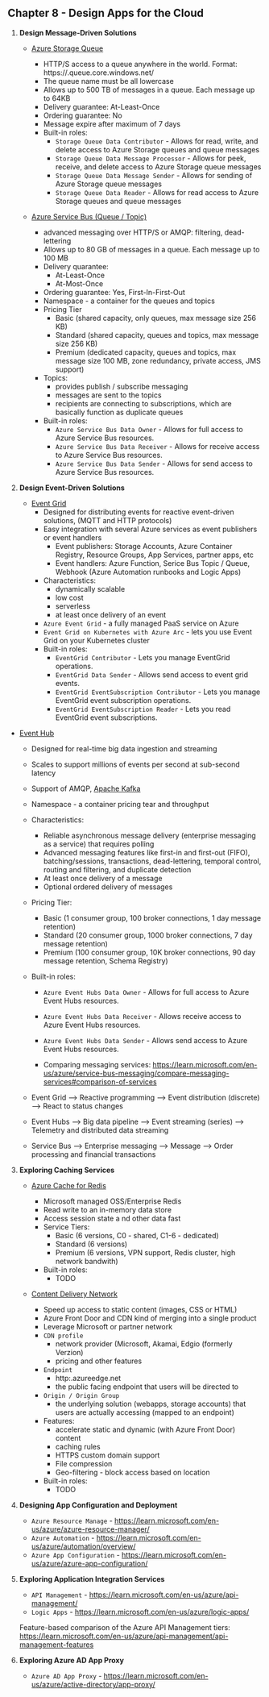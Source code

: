 ## Chapter 8 - Design Apps for the Cloud 

1. **Design Message-Driven Solutions**

   - [Azure Storage Queue](https://learn.microsoft.com/en-us/azure/storage/queues/)
     - HTTP/S access to a queue anywhere in the world. Format: https://<storage account>.queue.core.windows.net/<queue>
     - The queue name must be all lowercase
     - Allows up to 500 TB of messages in a queue. Each message up to 64KB
     - Delivery guarantee: At-Least-Once
     - Ordering guarantee: No
     - Message expire after maximum of 7 days
     - Built-in roles:
       - `Storage Queue Data Contributor` - Allows for read, write, and delete access to Azure Storage queues and queue messages
       - `Storage Queue Data Message Processor` - Allows for peek, receive, and delete access to Azure Storage queue messages
       - `Storage Queue Data Message Sender` - Allows for sending of Azure Storage queue messages
       - `Storage Queue Data Reader` - Allows for read access to Azure Storage queues and queue messages
       
   - [Azure Service Bus (Queue / Topic)](https://learn.microsoft.com/en-us/azure/service-bus-messaging/)
     - advanced messaging over HTTP/S or AMQP: filtering, dead-lettering
     - Allows up to 80 GB of messages in a queue. Each message up to 100 MB
     - Delivery quarantee: 
       - At-Least-Once
       - At-Most-Once
     - Ordering guarantee: Yes, First-In-First-Out
     - Namespace - a container for the queues and topics
     - Pricing Tier
       - Basic (shared capacity, only queues, max message size 256 KB)
       - Standard (shared capacity, queues and topics, max message size 256 KB)
       - Premium (dedicated capacity, queues and topics, max message size 100 MB, zone redundancy, private access, JMS support)
     - Topics:
       - provides publish / subscribe messaging
       - messages are sent to the topics
       - recipients are connecting to subscriptions, which are basically function as duplicate queues
     - Built-in roles:
       - `Azure Service Bus Data Owner` - Allows for full access to Azure Service Bus resources.
       - `Azure Service Bus Data Receiver` - Allows for receive access to Azure Service Bus resources.
       - `Azure Service Bus Data Sender` - Allows for send access to Azure Service Bus resources.

2. **Design Event-Driven Solutions**
 
    - [Event Grid](https://learn.microsoft.com/en-us/azure/event-grid/)
      - Designed for distributing events for reactive event-driven solutions, (MQTT and HTTP protocols)
      - Easy integration with several Azure services as event publishers or event handlers
        - Event publishers: Storage Accounts, Azure Container Registry, Resource Groups, App Services, partner apps, etc
        - Event handlers: Azure Function, Serice Bus Topic / Queue, Webhook (Azure Automation runbooks and Logic Apps)
      - Characteristics:
        - dynamically scalable
        - low cost
        - serverless
        - at least once delivery of an event
      - `Azure Event Grid` - a fully managed PaaS service on Azure
      - `Event Grid on Kubernetes with Azure Arc` - lets you use Event Grid on your Kubernetes cluster
      - Built-in roles:
        - `EventGrid Contributor` - Lets you manage EventGrid operations.
        - `EventGrid Data Sender` - Allows send access to event grid events.
        - `EventGrid EventSubscription Contributor` - Lets you manage EventGrid event subscription operations. 
        - `EventGrid EventSubscription Reader` - Lets you read EventGrid event subscriptions.
      
  - [Event Hub](https://learn.microsoft.com/en-us/azure/event-hubs/)
    - Designed for real-time big data ingestion and streaming
    - Scales to support millions of events per second at sub-second latency
    - Support of AMQP, [Apache Kafka](https://learn.microsoft.com/en-us/azure/event-hubs/azure-event-hubs-kafka-overview)
    - Namespace - a container pricing tear and throughput
    - Characteristics:
      - Reliable asynchronous message delivery (enterprise messaging as a service) that requires polling
      - Advanced messaging features like first-in and first-out (FIFO), batching/sessions, transactions, dead-lettering, temporal control, routing and filtering, and duplicate detection
      - At least once delivery of a message
      - Optional ordered delivery of messages
    - Pricing Tier:
      - Basic (1 consumer group, 100 broker connections, 1 day message retention)
      - Standard (20 consumer group, 1000 broker connections, 7 day message retention)
      - Premium (100 consumer group, 10K broker connections, 90 day message retention, Schema Registry)
    - Built-in roles:
      - `Azure Event Hubs Data Owner` - Allows for full access to Azure Event Hubs resources.
      - `Azure Event Hubs Data Receiver` - Allows receive access to Azure Event Hubs resources.
      - `Azure Event Hubs Data Sender` - Allows send access to Azure Event Hubs resources.

      - Comparing messaging services: https://learn.microsoft.com/en-us/azure/service-bus-messaging/compare-messaging-services#comparison-of-services

    - Event Grid  --> Reactive programming --> Event distribution (discrete) --> React to status changes
    - Event Hubs  --> Big data pipeline    --> Event streaming (series)      --> Telemetry and distributed data streaming
    - Service Bus --> Enterprise messaging --> Message                       --> Order processing and financial transactions
   

3. **Exploring Caching Services**
    
    - [Azure Cache for Redis](https://learn.microsoft.com/en-us/azure/azure-cache-for-redis)
      - Microsoft managed OSS/Enterprise Redis
      - Read write to an in-memory data store
      - Access session state a nd other data fast
      - Service Tiers:
        - Basic (6 versions, C0 - shared, C1-6 - dedicated)
        - Standard (6 versions)
        - Premium (6 versions, VPN support, Redis cluster, high network bandwith)
      - Built-in roles:
        - TODO
 
    - [Content Delivery Network](https://learn.microsoft.com/en-us/azure/frontdoor/)
      - Speed up access to static content (images, CSS or HTML)
      - Azure Front Door and CDN kind of merging into a single product
      - Leverage Microsoft or partner network
      - `CDN profile` 
        - network provider (Microsoft, Akamai, Edgio (formerly Verzion)
        - pricing and other features
      - `Endpoint`
        - http:<CDN-endpoint-name>.azureedge.net 
        - the public facing endpoint that users will be directed to
      - `Origin / Origin Group`
        - the underlying solution (webapps, storage accounts) that users are actually accessing (mapped to an endpoint)
      - Features:
        - accelerate static and dynamic (with Azure Front Door) content
        - caching rules
        - HTTPS custom domain support
        - File compression
        - Geo-filtering - block access based on location
      - Built-in roles:
        - TODO


4. **Designing App Configuration and Deployment**
    
   - `Azure Resource Manage` - https://learn.microsoft.com/en-us/azure/azure-resource-manager/
   - `Azure Automation` - https://learn.microsoft.com/en-us/azure/automation/overview/
   - `Azure App Configuration` - https://learn.microsoft.com/en-us/azure/azure-app-configuration/
    
5. **Exploring Application Integration Services**

    - `API Management` - https://learn.microsoft.com/en-us/azure/api-management/
    - `Logic Apps` - https://learn.microsoft.com/en-us/azure/logic-apps/

   Feature-based comparison of the Azure API Management tiers: https://learn.microsoft.com/en-us/azure/api-management/api-management-features

6. **Exploring Azure AD App Proxy**

    - `Azure AD App Proxy` - https://learn.microsoft.com/en-us/azure/active-directory/app-proxy/